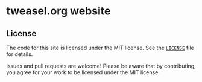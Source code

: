 # tweasel.org website

## License

The code for this site is licensed under the MIT license. See the [`LICENSE`](LICENSE) file for details.

Issues and pull requests are welcome! Please be aware that by contributing, you agree for your work to be licensed under the MIT license.

